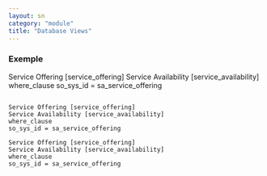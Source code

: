 ```yaml
---
layout: sn
category: "module"
title: "Database Views"
---
```


<h3 id="requirements">
  Exemple
</h3>

<p>
Service Offering [service_offering]
Service Availability [service_availability]
where_clause
so_sys_id = sa_service_offering
</p>

<code>
Service Offering [service_offering]
Service Availability [service_availability]
where_clause
so_sys_id = sa_service_offering
</code>

<code class="language-bash">
Service Offering [service_offering]
Service Availability [service_availability]
where_clause
so_sys_id = sa_service_offering
</code>
